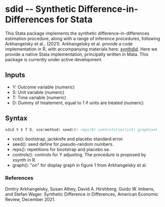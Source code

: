 # sdid -- Synthetic Difference-in-Differences for Stata

This Stata package implements the synthetic difference-in-differences estimation procedure, along with a range of inference procedures, following Arkhangelsky et al., (2021).  Arkhangelsky et al. provide a code implementation in R, with accompanying materials here: [synthdid](https://synth-inference.github.io/synthdid/). 
Here we provide a native Stata implementation, principally written in Mata.  This package is currently under active development.

## Inputs
+ Y: Outcome variable (numeric)
+ S: Unit variable (numeric)
+ T: Time variable (numeric)
+ D: Dummy of treatement, equal to 1 if units are treated (numeric)

## Syntax
```s
sdid Y S T D, vce(method) seed(#) reps(#) controls(varlist) graph(on)
```
+ vce(): bootstrap, jackknife and placebo standard error.
+ seed(): seed define for pseudo-random numbers.
+ reps(): repetitions for bootstrap and placebo se.
+ controls(): controls for Y adjusting. The procedure is proposed by xsynth in R.
+ graph(): "_on_" for display graph in figure 1 from Arkhangelsky et al.

### References
Dmitry Arkhangelsky, Susan Athey, David A. Hirshberg, Guido W. Imbens, and Stefan Wager. Synthetic Difference in Differences, American Economic Review, December 2021.
